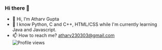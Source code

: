 ### Hi there 👋

<!--
**atharvvvg/atharvvvg** is a ✨ _special_ ✨ repository because its `README.md` (this file) appears on your GitHub profile.

Here are some ideas to get you started:

- 🔭 I’m currently working on ...
- 🌱 I’m currently learning ...
- 👯 I’m looking to collaborate on ...
- 🤔 I’m looking for help with ...
- 💬 Ask me about ...
- 📫 How to reach me: ...
- 😄 Pronouns: ...
- ⚡ Fun fact: ...
-->


- 👋 Hi, I’m Atharv Gupta
- 🌱 I know Python, C and C++, HTML/CSS while I'm currently learning Java and Javascript.
- 📫 How to reach me? atharv230303@gmail.com <br />
![Profile views](https://gpvc.arturio.dev/atharvvvg)
